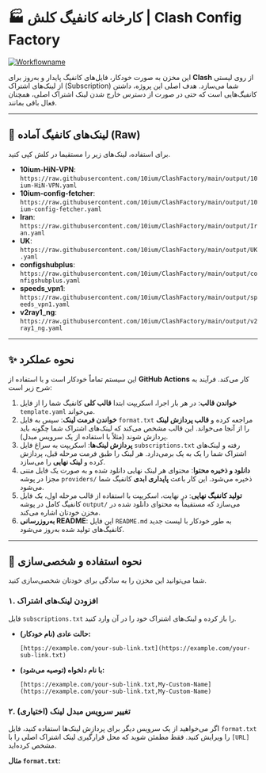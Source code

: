 # 🏭 کارخانه کانفیگ کلش | Clash Config Factory

[![Workflowname](https://github.com/10ium/ClashFactory/actions/workflows/main.yml/badge.svg)](https://github.com/10ium/ClashFactory/actions/workflows/main.yml)

این مخزن به صورت خودکار، فایل‌های کانفیگ پایدار و به‌روز برای **Clash** از روی لیستی از لینک‌های اشتراک (Subscription) شما می‌سازد. هدف اصلی این پروژه، داشتن کانفیگ‌هایی است که حتی در صورت از دسترس خارج شدن لینک اشتراک اصلی، همچنان فعال باقی بمانند.

---

<!-- START_LINKS -->

## 🔗 لینک‌های کانفیگ آماده (Raw)

برای استفاده، لینک‌های زیر را مستقیما در کلش کپی کنید.

* **10ium-HiN-VPN**: `https://raw.githubusercontent.com/10ium/ClashFactory/main/output/10ium-HiN-VPN.yaml`
* **10ium-config-fetcher**: `https://raw.githubusercontent.com/10ium/ClashFactory/main/output/10ium-config-fetcher.yaml`
* **Iran**: `https://raw.githubusercontent.com/10ium/ClashFactory/main/output/Iran.yaml`
* **UK**: `https://raw.githubusercontent.com/10ium/ClashFactory/main/output/UK.yaml`
* **configshubplus**: `https://raw.githubusercontent.com/10ium/ClashFactory/main/output/configshubplus.yaml`
* **speeds_vpn1**: `https://raw.githubusercontent.com/10ium/ClashFactory/main/output/speeds_vpn1.yaml`
* **v2ray1_ng**: `https://raw.githubusercontent.com/10ium/ClashFactory/main/output/v2ray1_ng.yaml`

<!-- END_LINKS -->

---

## ✨ نحوه عملکرد

این سیستم تماماً خودکار است و با استفاده از **GitHub Actions** کار می‌کند. فرآیند به شرح زیر است:

1.  **خواندن قالب**: در هر بار اجرا، اسکریپت ابتدا **قالب کلی** کانفیگ شما را از فایل `template.yaml` می‌خواند.
2.  **خواندن فرمت لینک**: سپس به فایل `format.txt` مراجعه کرده و **قالب پردازش لینک** را از آنجا می‌خواند. این قالب مشخص می‌کند که لینک‌های اشتراک شما چگونه باید پردازش شوند (مثلاً با استفاده از یک سرویس مبدل).
3.  **پردازش لینک‌ها**: اسکریپت به سراغ فایل `subscriptions.txt` رفته و لینک‌های اشتراک شما را یک به یک برمی‌دارد. هر لینک را طبق فرمت مرحله قبل، پردازش کرده و **لینک نهایی** را می‌سازد.
4.  **دانلود و ذخیره محتوا**: محتوای هر لینک نهایی دانلود شده و به صورت یک فایل متنی مجزا در پوشه `providers/` ذخیره می‌شود. این کار باعث **پایداری ابدی** کانفیگ شما می‌شود.
5.  **تولید کانفیگ نهایی**: در نهایت، اسکریپت با استفاده از قالب مرحله اول، یک فایل کانفیگ کامل در پوشه `output/` می‌سازد که مستقیماً به محتوای دانلود شده در مخزن خودتان اشاره می‌کند.
6.  **به‌روزرسانی README**: این فایل `README.md` به طور خودکار با لیست جدید کانفیگ‌های تولید شده به‌روز می‌شود.

---

## 🚀 نحوه استفاده و شخصی‌سازی

شما می‌توانید این مخزن را به سادگی برای خودتان شخصی‌سازی کنید.

### ۱. افزودن لینک‌های اشتراک

فایل `subscriptions.txt` را باز کرده و لینک‌های اشتراک خود را در آن وارد کنید.

* **حالت عادی (نام خودکار):**
    ```
    [https://example.com/your-sub-link.txt](https://example.com/your-sub-link.txt)
    ```
* **با نام دلخواه (توصیه می‌شود):**
    ```
    [https://example.com/your-sub-link.txt,My-Custom-Name](https://example.com/your-sub-link.txt,My-Custom-Name)
    ```

### ۲. تغییر سرویس مبدل لینک (اختیاری)

اگر می‌خواهید از یک سرویس دیگر برای پردازش لینک‌ها استفاده کنید، فایل `format.txt` را ویرایش کنید. فقط مطمئن شوید که محل قرارگیری لینک اشتراک اصلی را با `[URL]` مشخص کرده‌اید.

**مثال `format.txt`:**
